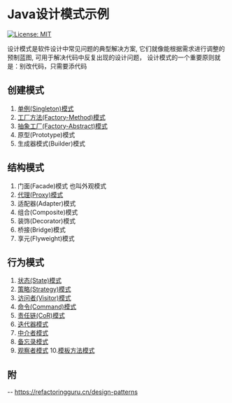# Java设计模式示例

[![License: MIT](https://img.shields.io/badge/License-MIT-blue.svg)](https://opensource.org/licenses/MIT) 

设计模式是软件设计中常见问题的典型解决方案, 它们就像能根据需求进行调整的预制蓝图, 可用于解决代码中反复出现的设计问题， 设计模式的一个重要原则就是：别改代码，只需要添代码

## 创建模式

1. [单例(Singleton)模式](../design-patterns/singleton/README.md)
2. [工厂方法(Factory-Method)模式](../design-patterns/factory-kit/README.md)
3. [抽象工厂(Factory-Abstract)模式](../design-patterns/factory-kit/README.md)
4. 原型(Prototype)模式
5. 生成器模式(Builder)模式

## 结构模式

1. 门面(Facade)模式 也叫外观模式
2. [代理(Proxy)模式](docs/proxy.md)
3. 适配器(Adapter)模式
4. 组合(Composite)模式
5. 装饰(Decorator)模式
6. 桥接(Bridge)模式
7. 享元(Flyweight)模式

## 行为模式

1. [状态(State)模式](docs/state.md)
2. [策略(Strategy)模式](docs/strategy.md)
3. [访问者(Visitor)模式](docs/visitor.md)
4. [命令(Command)模式](docs/command.md)
5. [责任链(CoR)模式](docs/cor.md)
6. [迭代器模式](docs/cor.md)
7. [中介者模式](docs/cor.md)
8. [备忘录模式](docs/cor.md)
9. [观察者模式](docs/cor.md)
10.[模板方法模式](docs/cor.md)


## 附
-- https://refactoringguru.cn/design-patterns
